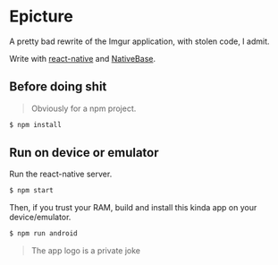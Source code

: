 # Epicture

A pretty bad rewrite of the Imgur application, with stolen code, I admit.

Write with [react-native](https://reactnative.dev/) and [NativeBase](https://nativebase.io/).

## Before doing shit

> Obviously for a npm project.

```sh
$ npm install
```

## Run on device or emulator

Run the react-native server.

```sh
$ npm start
```

Then, if you trust your RAM, build and install this kinda app on your device/emulator.

```sh
$ npm run android
```

> The app logo is a private joke
